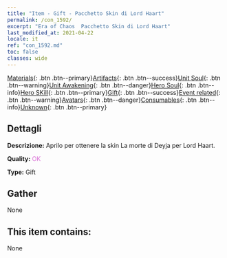 ```yaml
---
title: "Item - Gift - Pacchetto Skin di Lord Haart"
permalink: /con_1592/
excerpt: "Era of Chaos  Pacchetto Skin di Lord Haart"
last_modified_at: 2021-04-22
locale: it
ref: "con_1592.md"
toc: false
classes: wide
---
```

 [Materials](/ItemsIT/){: .btn .btn--primary}[Artifacts](/ItemsIT/Artifacts/){: .btn .btn--success}[Unit Soul](/ItemsIT/UnitSoul/){: .btn .btn--warning}[Unit Awakening](/ItemsIT/UnitAwakening/){: .btn .btn--danger}[Hero Soul](/ItemsIT/HeroSoul/){: .btn .btn--info}[Hero SKill](/ItemsIT/HeroSkill/){: .btn .btn--primary}[Gift](/ItemsIT/Gift/){: .btn .btn--success}[Event related](/ItemsIT/Events/){: .btn .btn--warning}[Avatars](/ItemsIT/Avatars/){: .btn .btn--danger}[Consumables](/ItemsIT/Consumables/){: .btn .btn--info}[Unknown](/ItemsIT/Unknown/){: .btn .btn--primary}

## Dettagli
 **Descrizione:** Aprilo per ottenere la skin La morte di Deyja per Lord Haart.

 **Quality:** <span style="color: #DA70D6">OK</span>

 **Type:** Gift

## Gather

  None

## This item contains:

  None

